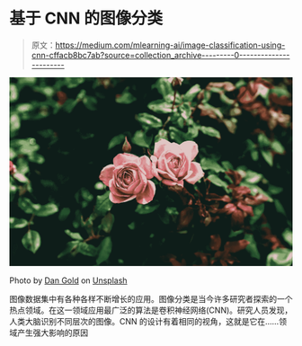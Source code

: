 # 基于 CNN 的图像分类

> 原文：<https://medium.com/mlearning-ai/image-classification-using-cnn-cffacb8bc7ab?source=collection_archive---------0----------------------->

![](img/022a651246f09bb56d3fd2b91f07115a.png)

Photo by [Dan Gold](https://unsplash.com/@danielcgold?utm_source=unsplash&utm_medium=referral&utm_content=creditCopyText) on [Unsplash](https://unsplash.com/s/photos/images-with-bunch-of-roses?utm_source=unsplash&utm_medium=referral&utm_content=creditCopyText)

图像数据集中有各种各样不断增长的应用。图像分类是当今许多研究者探索的一个热点领域。在这一领域应用最广泛的算法是卷积神经网络(CNN)。研究人员发现，人类大脑识别不同层次的图像。CNN 的设计有着相同的视角，这就是它在……领域产生强大影响的原因